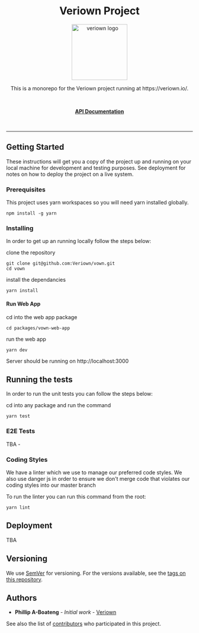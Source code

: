<div align="center">
<h1>Veriown Project</h1>

<a href="https://user-images.githubusercontent.com/6928300/65358655-0b51f580-dbf2-11e9-9ee0-bb0950d24baa.png">
  <img
    height="150"
    width="150"
    alt="veriown logo"
    src="https://user-images.githubusercontent.com/6928300/65358655-0b51f580-dbf2-11e9-9ee0-bb0950d24baa.png"
  />
</a>

<br />

<p>This is a monorepo for the Veriown project running at https://veriown.io/.</p>

<br />

[**API Documentation**](https://veriownreviews.docs.apiary.io/)

<br />
</div>

<hr />

## Getting Started

These instructions will get you a copy of the project up and running on your local machine for development and testing purposes. See deployment for notes on how to deploy the project on a live system.

### Prerequisites

This project uses yarn workspaces so you will need yarn installed globally.

```
npm install -g yarn
```

### Installing

In order to get up an running locally follow the steps below:


clone the repository
```
git clone git@github.com:Veriown/vown.git
cd vown
```

install the dependancies
```
yarn install
```

#### Run Web App
cd into the web app package

```
cd packages/vown-web-app
```

run the web app 

```
yarn dev
```

Server should be running on http://localhost:3000

## Running the tests

In order to run the unit tests you can follow the steps below: 

cd into any package and run the command

```
yarn test
```

### E2E Tests

TBA -


### Coding Styles

We have a linter which we use to manage our preferred code styles.
We also use danger js in order to ensure we don't merge code that violates our coding styles into our master branch

To run the linter you can run this command from the root:
```
yarn lint
```

## Deployment

TBA

## Versioning

We use [SemVer](http://semver.org/) for versioning. For the versions available, see the [tags on this repository](https://github.com/Veriown/vown/releases). 

## Authors

* **Phillip A-Boateng** - *Initial work* - [Veriown](https://github.com/Veriown/vown)

See also the list of [contributors](https://github.com/Veriown/vown/graphs/contributors) who participated in this project.


